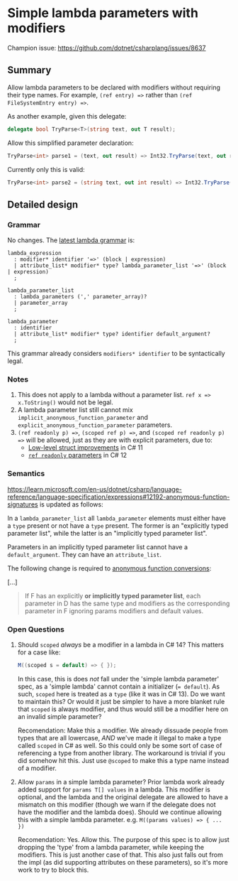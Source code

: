 # Simple lambda parameters with modifiers

Champion issue: https://github.com/dotnet/csharplang/issues/8637

## Summary

Allow lambda parameters to be declared with modifiers without requiring their type names. For example, `(ref entry) =>` rather than `(ref FileSystemEntry entry) =>`.

As another example, given this delegate:
```cs
delegate bool TryParse<T>(string text, out T result);
```

Allow this simplified parameter declaration:
```cs
TryParse<int> parse1 = (text, out result) => Int32.TryParse(text, out result);
```

Currently only this is valid:
```cs
TryParse<int> parse2 = (string text, out int result) => Int32.TryParse(text, out result);
```

## Detailed design

### Grammar

No changes.  The [latest lambda grammar](https://github.com/dotnet/csharplang/blob/main/proposals/csharp-12.0/lambda-method-group-defaults.md#detailed-design) is:

```g4
lambda_expression
  : modifier* identifier '=>' (block | expression)
  | attribute_list* modifier* type? lambda_parameter_list '=>' (block | expression)
  ;

lambda_parameter_list
  : lambda_parameters (',' parameter_array)?
  | parameter_array
  ;

lambda_parameter
  : identifier
  | attribute_list* modifier* type? identifier default_argument?
  ;
```

This grammar already considers `modifiers* identifier` to be syntactically legal.

### Notes

1. This does not apply to a lambda without a parameter list. `ref x => x.ToString()` would not be legal.
1. A lambda parameter list still cannot mix `implicit_anonymous_function_parameter` and `explicit_anonymous_function_parameter` parameters.
1. `(ref readonly p) =>`, `(scoped ref p) =>`, and `(scoped ref readonly p) =>` will be allowed, just as they are with explicit parameters, due to:
   - [Low-level struct improvements](csharp-11.0/low-level-struct-improvements.md#Syntax) in C# 11
   - [`ref readonly` parameters](csharp-12.0/ref-readonly-parameters.md#parameter-declarations) in C# 12

### Semantics

https://learn.microsoft.com/en-us/dotnet/csharp/language-reference/language-specification/expressions#12192-anonymous-function-signatures is updated as follows:

In a `lambda_parameter_list` all `lambda_parameter` elements must either have a `type`
present or not have a `type` present.  The former is an "explicitly
typed parameter list", while the latter is an "implicitly typed
parameter list".

Parameters in an implicitly typed parameter list cannot have a `default_argument`.  They
can have an `attribute_list`.

The following change is required to [anonymous function conversions](https://github.com/dotnet/csharplang/blob/main/proposals/csharp-12.0/lambda-method-group-defaults.md#detailed-design):

[...]
> If F has an explicitly **or implicitly typed parameter list**, each parameter in D has the same type and
> modifiers as the corresponding parameter in F ignoring params modifiers and default values.

### Open Questions

1. Should `scoped` *always* be a modifier in a lambda in C# 14?  This matters for a case like:

   ```C#
   M((scoped s = default) => { });
   ```

   In this case, this is does *not* fall under the 'simple lambda parameter' spec, as a 'simple lambda'
   cannot contain a initializer (`= default`).  As such, `scoped` here is treated as a `type` (like it was
   in C# 13).  Do we want to maintain this?  Or would it just be simpler to have a more blanket rule that
   `scoped` is always modifier, and thus would still be a modifier here on an invalid simple parameter?

   Recomendation: Make this a modifier.  We already dissuade people from types that are all lowercase,
   *AND* we've made it illegal to make a type called `scoped` in C# as well.  So this could only be some
   sort of case of referencing a type from another library.  The workaround is trivial if you did somehow
   hit this.  Just use `@scoped` to make this a type name instead of a modifier.

2. Allow `params` in a simple lambda parameter? Prior lambda work already added support for `params T[] values`
   in a lambda.  This modifier is optional, and the lambda and the original delegate are allowed to have a
   mismatch on this modifier (though we warn if the delegate does not have the modifier and the lambda does).
   Should we continue allowing this with a simple lambda parameter.  e.g. `M((params values) => { ... })`

   Recomendation: Yes.  Allow this.  The purpose of this spec is to allow just dropping the 'type' from a
   lambda parameter, while keeping the modifiers.  This is just another case of that.  This also just falls
   out from the impl (as did supporting attributes on these parameters), so it's more work to try to block
   this.
   
